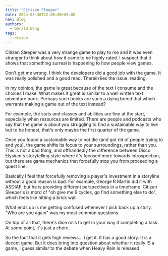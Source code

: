 ```yaml
---
title: "Citizen Sleeper"
date: 2024-05-30T12:00:00+08:00
nav: Blog
authors:
  - Gerald Wong
tags:
  - design
---
```


Citizen Sleeper was a very strange game to play to me and it was even stranger to think about how it came to be highly rated. I suspect that it shows that something surreal is happening to how people view games.

<!--more-->

Don't get me wrong. I think the developers did a good job with the game. It was really polished and a good read. Therein lies the issue: reading. 

In my opinion, the game is great because of the text I consume and the choices I make. What makes it great is similar to a well written text adventure book. Perhaps such books are such a dying breed that which warrants making a game out of the text instead? 

For example, the stats and classes and abilities are fine at the start, especially when resources are limited. There are people and podcasts who say that the game is about you struggling to find a sustainable way to live but to be honest, that's only maybe the first quarter of the game.

Once you found a sustainable way to not die (and got rid of people trying to end you), the game shifts its focus to your surroundings, rather than you. This is not a bad thing, and offhandedly the difference between Disco Elysium's storytelling style where it's focused more towards introspection, but there are game mechanics that forcefully stop you from proceeding a quest line. 

Basically I feel that forcefully removing a player's investment in a storyline without a good reason is bad. For example, George R Martin did it with ASOIAF, but he is providing different perspectives in a timeframe. Citizen Sleeper's is mord of "oh give me 6 cycles, go find something else to do", which feels like hitting a brick wall. 

What ends up is me getting confused whenever I pick back up a story. "Who are you again" was my most common questions.

On top of all that, there's dice rolls to get in your way if completing a task. At some point, it's just a chore. 

So the fact that it gets high reviews... I get it. It has a good story. It is a decent game. But it does bring into question about whether it really IS a game, I guess similar to the debate when Heavy Rain is released. 

